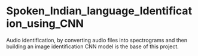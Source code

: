 # Spoken_Indian_language_Identification_using_CNN
 Audio identification, by converting audio files into spectrograms and then building an image identification CNN model is the base of this project.
